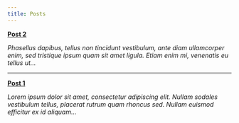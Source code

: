 ```yaml
---
title: Posts
---
```


**[Post 2](post-2)**

_Phasellus dapibus, tellus non tincidunt vestibulum, ante diam ullamcorper enim, sed tristique ipsum quam sit amet ligula. Etiam enim mi, venenatis eu tellus ut..._

---

**[Post 1](post-1)**

_Lorem ipsum dolor sit amet, consectetur adipiscing elit. Nullam sodales vestibulum tellus, placerat rutrum quam rhoncus sed. Nullam euismod efficitur ex id aliquam..._
